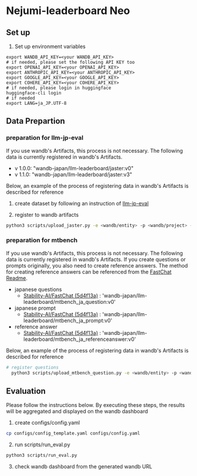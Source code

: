 # Nejumi-leaderboard Neo

## Set up
1. Set up environment variables
```
export WANDB_API_KEY=<your WANDB_API_KEY>
# if needed, please set the following API KEY too
export OPENAI_API_KEY=<your OPENAI_API_KEY>
export ANTHROPIC_API_KEY=<your ANTHROPIC_API_KEY>
export GOOGLE_API_KEY=<your GOOGLE_API_KEY>
export COHERE_API_KEY=<your COHERE_API_KEY>
# if needed, please login in huggingface
huggingface-cli login
# if needed
export LANG=ja_JP.UTF-8
```



## Data Prepartion 
### preparation for llm-jp-eval
If you use wandb's Artifacts, this process is not necessary. The following data is currently registered in wandb's Artifacts.

- v 1.0.0: "wandb-japan/llm-leaderboard/jaster:v0"
- v 1.1.0: "wandb-japan/llm-leaderboard/jaster:v3"

Below, an example of the process of registering data in wandb's Artifacts is described for reference 

1. create dataset by following an instruction of [llm-jp-eval](https://github.com/llm-jp/llm-jp-eval/tree/wandb-nejumi)

2. register to wandb artifacts
```bash
python3 scripts/upload_jaster.py -e <wandb/entity> -p <wandb/project> -d <dataset folder> -v <version>
```

### preparation for mtbench
If you use wandb's Artifacts, this process is not necessary. The following data is currently registered in wandb's Artifacts.
If you create questions or prompts originally, you also need to create reference answers. The method for creating reference answers can be referenced from the [FastChat Readme](https://github.com/lm-sys/FastChat/tree/main/fastchat/llm_judge).

- japanese questions
  - [Stability-AI/FastChat (5d4f13a)](https://github.com/Stability-AI/FastChat/tree/jp-stable) : 'wandb-japan/llm-leaderboard/mtbench_ja_question:v0'
- japanese prompt
  - [Stability-AI/FastChat (5d4f13a)](https://github.com/Stability-AI/FastChat/tree/jp-stable) : 'wandb-japan/llm-leaderboard/mtbench_ja_prompt:v0'
- reference answer
  - [Stability-AI/FastChat (5d4f13a)](https://github.com/Stability-AI/FastChat/tree/jp-stable) : 'wandb-japan/llm-leaderboard/mtbench_ja_referenceanswer:v0'


Below, an example of the process of registering data in wandb's Artifacts is described for reference 
```bash
# register questions
  python3 scripts/upload_mtbench_question.py -e <wandb/entity> -p <wandb/project> -v <data version> -f "your path"
```

## Evaluation
Please follow the instructions below. By executing these steps, the results will be aggregated and displayed on the wandb dashboard
1. create configs/config.yaml
```bash
cp configs/config_template.yaml configs/config.yaml
```
2. run scripts/run_eval.py
```bash
python3 scripts/run_eval.py
```
3. check wandb dashboard from the generated wandb URL
